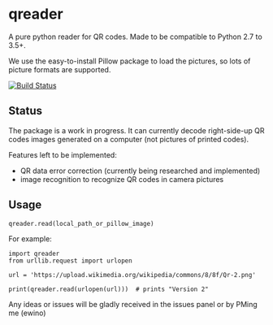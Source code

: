 # qreader
A pure python reader for QR codes. Made to be compatible to Python 2.7 to 3.5+.

We use the easy-to-install Pillow package to load the pictures, so lots of picture formats are supported.

[![Build Status](https://travis-ci.org/ewino/qreader.svg?branch=master)](https://travis-ci.org/ewino/qreader)

Status
-----------
The package is a work in progress. It can currently decode right-side-up QR codes images generated on a computer (not pictures of printed codes).

Features left to be implemented:

* QR data error correction (currently being researched and implemented)
* image recognition to recognize QR codes in camera pictures

Usage
-----------
    qreader.read(local_path_or_pillow_image)
    
For example:

    import qreader
    from urllib.request import urlopen
    
    url = 'https://upload.wikimedia.org/wikipedia/commons/8/8f/Qr-2.png'

    print(qreader.read(urlopen(url)))  # prints "Version 2"
    
Any ideas or issues will be gladly received in the issues panel or by PMing me (ewino)
